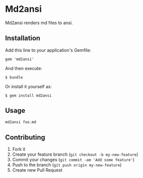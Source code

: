 # Md2ansi

Md2ansi renders md files to ansi.

## Installation

Add this line to your application's Gemfile:

    gem 'md2ansi'

And then execute:

    $ bundle

Or install it yourself as:

    $ gem install md2ansi

## Usage

``` bash
md2ansi foo.md
```

## Contributing

1. Fork it
2. Create your feature branch (`git checkout -b my-new-feature`)
3. Commit your changes (`git commit -am 'Add some feature'`)
4. Push to the branch (`git push origin my-new-feature`)
5. Create new Pull Request
